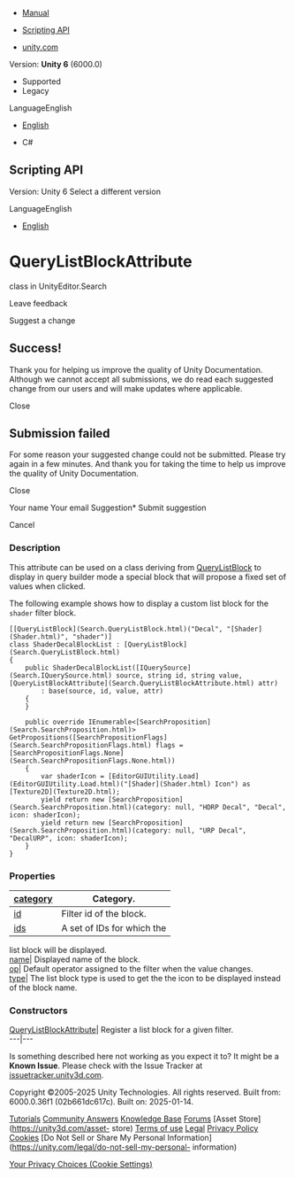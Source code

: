 [ ]()

  * [Manual](../Manual/index.html)
  * [Scripting API](../ScriptReference/index.html)

  * [unity.com](https://unity.com/)

Version: **Unity 6** (6000.0)

  * Supported
  * Legacy

LanguageEnglish

  * [English]()

  * C#

[ ](https://docs.unity3d.com)

## Scripting API

Version: Unity 6 Select a different version

LanguageEnglish

  * [English]()

# QueryListBlockAttribute

class in UnityEditor.Search

Leave feedback

Suggest a change

## Success!

Thank you for helping us improve the quality of Unity Documentation. Although
we cannot accept all submissions, we do read each suggested change from our
users and will make updates where applicable.

Close

## Submission failed

For some reason your suggested change could not be submitted. Please <a>try
again</a> in a few minutes. And thank you for taking the time to help us
improve the quality of Unity Documentation.

Close

Your name Your email Suggestion* Submit suggestion

Cancel

[ ]()

### Description

This attribute can be used on a class deriving from
[QueryListBlock](Search.QueryListBlock.html) to display in query builder mode
a special block that will propose a fixed set of values when clicked.

The following example shows how to display a custom list block for the
`shader` filter block.

    
    
    [[QueryListBlock](Search.QueryListBlock.html)("Decal", "[Shader](Shader.html)", "shader")]
    class ShaderDecalBlockList : [QueryListBlock](Search.QueryListBlock.html)
    {
        public ShaderDecalBlockList([IQuerySource](Search.IQuerySource.html) source, string id, string value, [QueryListBlockAttribute](Search.QueryListBlockAttribute.html) attr)
            : base(source, id, value, attr)
        {
        }
    
        public override IEnumerable<[SearchProposition](Search.SearchProposition.html)> GetPropositions([SearchPropositionFlags](Search.SearchPropositionFlags.html) flags = [SearchPropositionFlags.None](Search.SearchPropositionFlags.None.html))
        {
            var shaderIcon = [EditorGUIUtility.Load](EditorGUIUtility.Load.html)("[Shader](Shader.html) Icon") as [Texture2D](Texture2D.html);
            yield return new [SearchProposition](Search.SearchProposition.html)(category: null, "HDRP Decal", "Decal", icon: shaderIcon);
            yield return new [SearchProposition](Search.SearchProposition.html)(category: null, "URP Decal", "DecalURP", icon: shaderIcon);
        }
    }
    

### Properties

[category](Search.QueryListBlockAttribute-category.html)| Category.  
---|---  
[id](Search.QueryListBlockAttribute-id.html)| Filter id of the block.  
[ids](Search.QueryListBlockAttribute-ids.html)| A set of IDs for which the
list block will be displayed.  
[name](Search.QueryListBlockAttribute-name.html)| Displayed name of the block.  
[op](Search.QueryListBlockAttribute-op.html)| Default operator assigned to the
filter when the value changes.  
[type](Search.QueryListBlockAttribute-type.html)| The list block type is used
to get the the icon to be displayed instead of the block name.  
  
### Constructors

[QueryListBlockAttribute](Search.QueryListBlockAttribute-ctor.html)| Register
a list block for a given filter.  
---|---  
  
Is something described here not working as you expect it to? It might be a
**Known Issue**. Please check with the Issue Tracker at
[issuetracker.unity3d.com](https://issuetracker.unity3d.com).

Copyright ©2005-2025 Unity Technologies. All rights reserved. Built from:
6000.0.36f1 (02b661dc617c). Built on: 2025-01-14.

[Tutorials](https://unity3d.com/learn) [Community
Answers](https://answers.unity3d.com) [Knowledge
Base](https://support.unity3d.com/hc/en-us)
[Forums](https://forum.unity3d.com) [Asset Store](https://unity3d.com/asset-
store) [Terms of use](https://docs.unity3d.com/Manual/TermsOfUse.html)
[Legal](https://unity.com/legal) [Privacy
Policy](https://unity.com/legal/privacy-policy)
[Cookies](https://unity.com/legal/cookie-policy) [Do Not Sell or Share My
Personal Information](https://unity.com/legal/do-not-sell-my-personal-
information)

[Your Privacy Choices (Cookie Settings)](javascript:void\(0\);)

